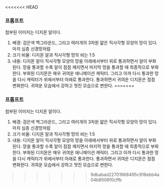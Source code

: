 <<<<<<< HEAD
### 프롬프트
첨부된 이미지는 디지몬 알이다.

1. 배경: 검은색 백그라운드, 그리고 여러개의 3차원 얇은 직사각형 모양의 망이 있다. 마치 심층 신경망처럼
2. 크기 비율: 디지몬 알과 직사각형 망의 비는 1:5
3. 내용: 디지몬 알이 직사각형 모양의 망을 아래에서부터 위로 통과하면서 알이 부화된다. 망을 통과할 수록 알이 점점 깨지면서 마지막 망을 통과할 때 최종적으로 부화한다. 부화된 디지몬은 매우 귀여운 애니메이션 캐릭터. 그리고 아까 다시 통과한 망을 다시 캐릭터가 위에서부터 아래로 통과한다. 통과하면서 귀여운 디지몬은 점점 변화한다. 귀여운 모습에서 강하고 멋진 모습으로 변한다.
=======
### 프롬프트
첨부된 이미지는 디지몬 알이다.

1. 배경: 검은색 백그라운드, 그리고 여러개의 3차원 얇은 직사각형 모양의 망이 있다. 마치 심층 신경망처럼
2. 크기 비율: 디지몬 알과 직사각형 망의 비는 1:5
3. 내용: 디지몬 알이 직사각형 모양의 망을 아래에서부터 위로 통과하면서 알이 부화된다. 망을 통과할 수록 알이 점점 깨지면서 마지막 망을 통과할 때 최종적으로 부화한다. 부화된 디지몬은 매우 귀여운 애니메이션 캐릭터. 그리고 아까 다시 통과한 망을 다시 캐릭터가 위에서부터 아래로 통과한다. 통과하면서 귀여운 디지몬은 점점 변화한다. 귀여운 모습에서 강하고 멋진 모습으로 변한다.
>>>>>>> 9dbabad22701968495c918ebb4a04b8506f0cffb
